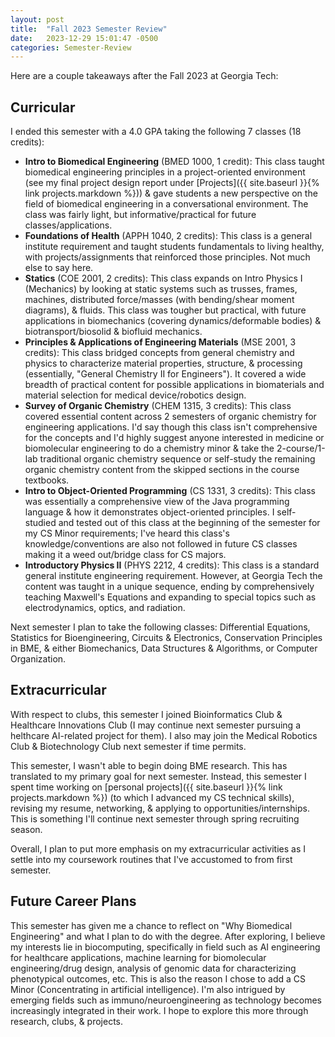 ```yaml
---
layout: post
title:  "Fall 2023 Semester Review"
date:   2023-12-29 15:01:47 -0500
categories: Semester-Review
---
```


Here are a couple takeaways after the Fall 2023 at Georgia Tech:

## Curricular

I ended this semester with a 4.0 GPA taking the following 7 classes (18 credits):
- **Intro to Biomedical Engineering** (BMED 1000, 1 credit): This class taught biomedical engineering principles in a project-oriented environment (see my final project design report under [Projects]({{ site.baseurl }}{% link projects.markdown %})) & gave students a new perspective on the field of biomedical engineering in a conversational environment. The class was fairly light, but informative/practical for future classes/applications.  
- **Foundations of Health** (APPH 1040, 2 credits): This class is a general institute requirement and taught students fundamentals to living healthy, with projects/assignments that reinforced those principles. Not much else to say here.
- **Statics** (COE 2001, 2 credits): This class expands on Intro Physics I (Mechanics) by looking at static systems such as trusses, frames, machines, distributed force/masses (with bending/shear moment diagrams), & fluids. This class was tougher but practical, with future applications in biomechanics (covering dynamics/deformable bodies) & biotransport/biosolid & biofluid mechanics.
- **Principles & Applications of Engineering Materials** (MSE 2001, 3 credits): This class bridged concepts from general chemistry and physics to characterize material properties, structure, & processing (essentially, "General Chemistry II for Engineers"). It covered a wide breadth of practical content for possible applications in biomaterials and material selection for medical device/robotics design. 
- **Survey of Organic Chemistry** (CHEM 1315, 3 credits): This class covered essential content across 2 semesters of organic chemistry for engineering applications. I'd say though this class isn't comprehensive for the concepts and I'd highly suggest anyone interested in medicine or biomolecular engineering to do a chemistry minor & take the 2-course/1-lab traditional organic chemistry sequence or self-study the remaining organic chemistry content from the skipped sections in the course textbooks.  
- **Intro to Object-Oriented Programming** (CS 1331, 3 credits): This class was essentially a comprehensive view of the Java programming language & how it demonstrates object-oriented principles. I self-studied and tested out of this class at the beginning of the semester for my CS Minor requirements; I've heard this class's knowledge/conventions are also not followed in future CS classes making it a weed out/bridge class for CS majors.  
- **Introductory Physics II** (PHYS 2212, 4 credits): This class is a standard general institute engineering requirement. However, at Georgia Tech the content was taught in a unique sequence, ending by comprehensively teaching Maxwell's Equations and expanding to special topics such as electrodynamics, optics, and radiation.

Next semester I plan to take the following classes: Differential Equations, Statistics for Bioengineering, Circuits & Electronics, Conservation Principles in BME, & either Biomechanics, Data Structures & Algorithms, or Computer Organization.

## Extracurricular

With respect to clubs, this semester I joined Bioinformatics Club & Healthcare Innovations Club (I may continue next semester pursuing a helthcare AI-related project for them). I also may join the Medical Robotics Club & Biotechnology Club next semester if time permits. 

This semester, I wasn't able to begin doing BME research. This has translated to my primary goal for next semester. Instead, this semester I spent time working on [personal projects]({{ site.baseurl }}{% link projects.markdown %}) (to which I advanced my CS technical skills), revising my resume, networking, & applying to opportunities/internships. This is something I'll continue next semester through spring recruiting season.

Overall, I plan to put more emphasis on my extracurricular activities as I settle into my coursework routines that I've accustomed to from first semester.

## Future Career Plans

This semester has given me a chance to reflect on "Why Biomedical Engineering" and what I plan to do with the degree. After exploring, I believe my interests lie in biocomputing, specifically in field such as AI engineering for healthcare applications, machine learning for biomolecular engineering/drug design, analysis of genomic data for characterizing phenotypical outcomes, etc. This is also the reason I chose to add a CS Minor (Concentrating in artificial intelligence). I'm also intrigued by emerging fields such as immuno/neuroengineering as technology becomes increasingly integrated in their work. I hope to explore this more through research, clubs, & projects.

